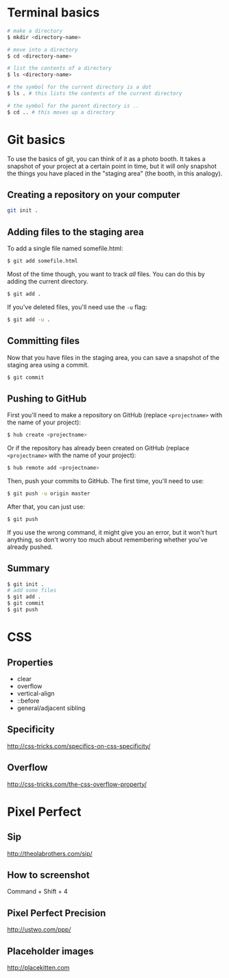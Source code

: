 # Terminal basics

```sh
# make a directory
$ mkdir <directory-name>

# move into a directory
$ cd <directory-name>

# list the contents of a directory
$ ls <directory-name>

# the symbol for the current directory is a dot
$ ls . # this lists the contents of the current directory

# the symbol for the parent directory is ..
$ cd .. # this moves up a directory
```

# Git basics
To use the basics of git, you can think of it as a photo booth. It takes a snapshot of your project at a certain point in time, but it will only snapshot the things you have placed in the "staging area" (the booth, in this analogy).

## Creating a repository on your computer

```sh
git init .
```

## Adding files to the staging area

To add a single file named somefile.html:

```sh
$ git add somefile.html
```

Most of the time though, you want to track *all* files. You can do this by adding the current directory.

```sh
$ git add .
```

If you've deleted files, you'll need use the `-u` flag:

```sh
$ git add -u .
```

## Committing files
Now that you have files in the staging area, you can save a snapshot of the staging area using a commit.

```sh
$ git commit
```

## Pushing to GitHub

First you'll need to make a repository on GitHub (replace `<projectname>` with the name of your project):

```sh
$ hub create <projectname>
```

Or if the repository has already been created on GitHub (replace `<projectname>` with the name of your project):

```sh
$ hub remote add <projectname>
```

Then, push your commits to GitHub. The first time, you'll need to use:

```sh
$ git push -u origin master
```

After that, you can just use:
```sh
$ git push
```

If you use the wrong command, it might give you an error, but it won't hurt anything, so don't worry too much about remembering whether you've already pushed.

## Summary

```sh
$ git init .
# add some files
$ git add .
$ git commit
$ git push
```

# CSS
## Properties
- clear
- overflow
- vertical-align
- ::before
- general/adjacent sibling

## Specificity
http://css-tricks.com/specifics-on-css-specificity/

## Overflow
http://css-tricks.com/the-css-overflow-property/

# Pixel Perfect
## Sip
http://theolabrothers.com/sip/

## How to screenshot
Command + Shift + 4

## Pixel Perfect Precision
http://ustwo.com/ppp/

## Placeholder images
http://placekitten.com

